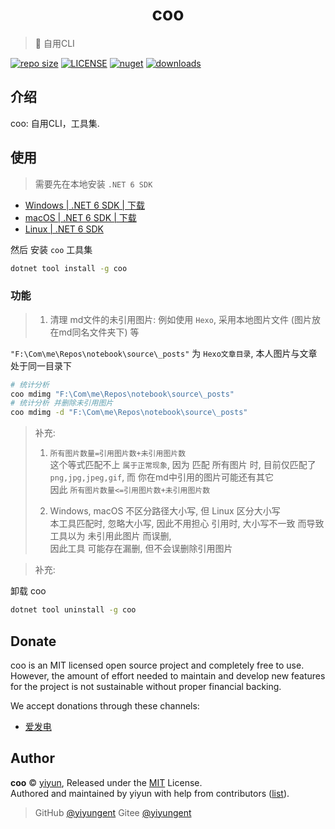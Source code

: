 <p align="center">
<!-- <img src="docs/_images/coo.png" alt="coo"> -->
</p>
<h1 align="center">coo</h1>

> :cake: 自用CLI

[![repo size](https://img.shields.io/github/repo-size/yiyungent/coo.svg?style=flat)]()
[![LICENSE](https://img.shields.io/github/license/yiyungent/coo.svg?style=flat)](https://github.com/yiyungent/coo/blob/master/LICENSE)
[![nuget](https://img.shields.io/nuget/v/coo.svg?style=flat)](https://www.nuget.org/packages/coo/)
[![downloads](https://img.shields.io/nuget/dt/coo.svg?style=flat)](https://www.nuget.org/packages/coo/)



## 介绍

coo: 自用CLI，工具集.   
 

## 使用

> 需要先在本地安装 `.NET 6 SDK`

- [Windows | .NET 6 SDK | 下载](https://dotnet.microsoft.com/download/dotnet/thank-you/sdk-6.0.100-windows-x64-installer)
- [macOS | .NET 6 SDK | 下载](https://dotnet.microsoft.com/download/dotnet/thank-you/sdk-6.0.100-macos-x64-installer)
- [Linux | .NET 6 SDK](https://docs.microsoft.com/dotnet/core/install/linux?WT.mc_id=dotnet-35129-website)

然后 安装 `coo` 工具集

```bash
dotnet tool install -g coo
```

### 功能

> 1. 清理 md文件的未引用图片: 例如使用 `Hexo`, 采用本地图片文件 (图片放在md同名文件夹下) 等    

`"F:\Com\me\Repos\notebook\source\_posts"` 为 `Hexo文章目录`, 本人图片与文章处于同一目录下

```bash
# 统计分析
coo mdimg "F:\Com\me\Repos\notebook\source\_posts"
# 统计分析 并删除未引用图片
coo mdimg -d "F:\Com\me\Repos\notebook\source\_posts"
```

> 补充:  
> 1. `所有图片数量=引用图片数+未引用图片数`      
> 这个等式匹配不上 `属于正常现象`, 因为 匹配 所有图片 时, 目前仅匹配了 `png,jpg,jpeg,gif`, 而 你在md中引用的图片可能还有其它       
> 因此 `所有图片数量<=引用图片数+未引用图片数`
>      
> 2. Windows, macOS 不区分路径大小写, 但 Linux 区分大小写      
> 本工具匹配时, 忽略大小写, 因此不用担心 引用时, 大小写不一致 而导致工具以为 未引用此图片 而误删,       
> 因此工具 可能存在漏删, 但不会误删除引用图片


> 补充:

卸载 coo

```bash
dotnet tool uninstall -g coo
```

## Donate

coo is an MIT licensed open source project and completely free to use. However, the amount of effort needed to maintain and develop new features for the project is not sustainable without proper financial backing.

We accept donations through these channels:
- <a href="https://afdian.net/@yiyun" target="_blank">爱发电</a>

## Author

**coo** © [yiyun](https://github.com/yiyungent), Released under the [MIT](./LICENSE) License.<br>
Authored and maintained by yiyun with help from contributors ([list](https://github.com/yiyungent/coo/contributors)).

> GitHub [@yiyungent](https://github.com/yiyungent) Gitee [@yiyungent](https://gitee.com/yiyungent)

